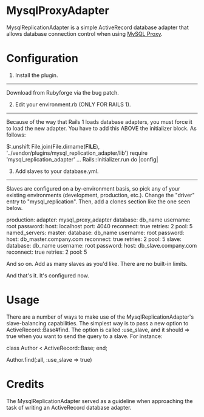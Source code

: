 MysqlProxyAdapter
=======================

MysqlReplicationAdapter is a simple ActiveRecord database adapter that allows database connection control when using [MySQL Proxy](http://forge.mysql.com/wiki/MySQL_Proxy). 










Configuration
================
1. Install the plugin. 
-------------------
Download from Rubyforge via the bug patch.

2. Edit your environment.rb (ONLY FOR RAILS 1).
-------------------
Because of the way that Rails 1 loads database adapters, you must force it to load the new adapter.  You have to add this ABOVE the initializer block.  As follows:

$:.unshift File.join(File.dirname(__FILE__), '../vendor/plugins/mysql_replication_adapter/lib')
require 'mysql_replication_adapter'
...
Rails::Initializer.run do |config|


3. Add slaves to your database.yml.
-------------------
Slaves are configured on a by-environment basis, so pick any of your existing environments (development, production, etc.). Change the "driver" entry to "mysql_replication". Then, add a clones section like the one seen below.

production:
  adapter: mysql_proxy_adapter
  database: db_name
  username: root
  password:
  host: localhost
  port: 4040
  reconnect: true
  retries: 2
  pool: 5
  named_servers:
    master:
      database: db_name
      username: root
      password: 
      host: db_master.company.com
      reconnect: true
      retries: 2
      pool: 5
    slave:
      database: db_name
      username: root
      password: 
      host: db_slave.company.com
      reconnect: true
      retries: 2
      pool: 5

And so on. Add as many slaves as you'd like. There are no built-in limits.

And that's it. It's configured now. 

Usage
================
There are a number of ways to make use of the MysqlReplicationAdapter's slave-balancing capabilities. The simplest way is to pass a new option to ActiveRecord::Base#find. The option is called :use_slave, and it should => true when you want to send the query to a slave. For instance:

class Author < ActiveRecord::Base; end;

Author.find(:all, :use_slave => true)

Credits
================
The MysqlReplicationAdapter served as a guideline when approaching the task of writing an ActiveRecord database adapter.